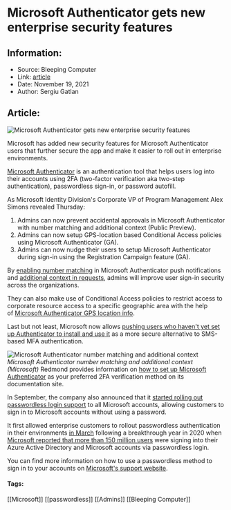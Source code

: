 # Microsoft Authenticator gets new enterprise security features
### 

## Information:
+ Source: Bleeping Computer
+ Link: [article](https://www.bleepingcomputer.com/news/microsoft/microsoft-authenticator-gets-new-enterprise-security-features/)
+ Date: November 19, 2021
+ Author: Sergiu Gatlan


## Article:
![Microsoft Authenticator gets new enterprise security features](https://www.bleepstatic.com/content/hl-images/2021/09/15/Microsoft_passwordless.jpg)


Microsoft has added new security features for Microsoft Authenticator users that further secure the app and make it easier to roll out in enterprise environments.


[Microsoft Authenticator](https://docs.microsoft.com/en-us/azure/active-directory/authentication/concept-authentication-authenticator-app) is an authentication tool that helps users log into their accounts using 2FA (two-factor verification aka two-step authentication), passwordless sign-in, or password autofill.


As Microsoft Identity Division's Corporate VP of Program Management Alex Simons revealed Thursday:


1. Admins can now prevent accidental approvals in Microsoft Authenticator with number matching and additional context (Public Preview).
2. Admins can now setup GPS-location based Conditional Access policies using Microsoft Authenticator (GA).
3. Admins can now nudge their users to setup Microsoft Authenticator during sign-in using the Registration Campaign feature (GA).


By [enabling number matching](https://docs.microsoft.com/en-us/azure/active-directory/authentication/how-to-mfa-number-match) in Microsoft Authenticator push notifications and [additional context in requests](https://docs.microsoft.com/en-us/azure/active-directory/authentication/how-to-mfa-additional-context), admins will improve user sign-in security across the organizations.


They can also make use of Conditional Access policies to restrict access to corporate resource access to a specific geographic area with the help of [Microsoft Authenticator GPS location info](https://docs.microsoft.com/en-us/azure/active-directory/conditional-access/location-condition).


Last but not least, Microsoft now allows [pushing users who haven't yet set up Authenticator to install and use it](https://docs.microsoft.com/en-us/azure/active-directory/authentication/how-to-mfa-registration-campaign) as a more secure alternative to SMS-based MFA authentication.



![Microsoft Authenticator number matching and additional context](https://www.bleepstatic.com/images/news/u/1109292/2021/Microsoft%20Authenticator%20number%20matching%20and%20additional%20context.png)*Microsoft Authenticator number matching and additional context (Microsoft)*
Redmond provides information on [how to set up Microsoft Authenticator](https://support.microsoft.com/en-us/account-billing/set-up-an-authenticator-app-as-a-two-factor-verification-method-2db39828-15e1-4614-b825-6e2b524e7c95) as your preferred 2FA verification method on its documentation site.


In September, the company also announced that it [started rolling out passwordless login support](https://www.bleepingcomputer.com/news/microsoft/microsoft-rolls-out-passwordless-login-for-all-microsoft-accounts/) to all Microsoft accounts, allowing customers to sign in to Microsoft accounts without using a password.


It first allowed enterprise customers to rollout passwordless authentication in their environments [in March](https://techcommunity.microsoft.com/t5/azure-active-directory-identity/passwordless-authentication-is-now-generally-available/ba-p/1994700) following a breakthrough year in 2020 when [Microsoft reported that more than 150 million users](https://www.microsoft.com/security/blog/2020/12/17/a-breakthrough-year-for-passwordless-technology/) were signing into their Azure Active Directory and Microsoft accounts via passwordless login.


You can find more information on how to use a passwordless method to sign in to your accounts on [Microsoft's support website](https://support.microsoft.com/en-us/account-billing/strengthen-security-for-your-account-and-sign-in-faster-by-removing-your-password-4d4b4267-7d04-4402-9aac-4436a063d004).




#### Tags:
[[Microsoft]] [[passwordless]] [[Admins]] [[Bleeping Computer]]
